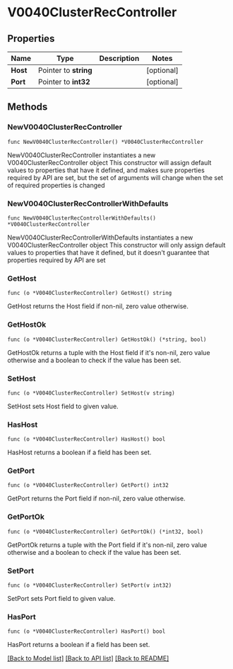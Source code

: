# V0040ClusterRecController

## Properties

Name | Type | Description | Notes
------------ | ------------- | ------------- | -------------
**Host** | Pointer to **string** |  | [optional] 
**Port** | Pointer to **int32** |  | [optional] 

## Methods

### NewV0040ClusterRecController

`func NewV0040ClusterRecController() *V0040ClusterRecController`

NewV0040ClusterRecController instantiates a new V0040ClusterRecController object
This constructor will assign default values to properties that have it defined,
and makes sure properties required by API are set, but the set of arguments
will change when the set of required properties is changed

### NewV0040ClusterRecControllerWithDefaults

`func NewV0040ClusterRecControllerWithDefaults() *V0040ClusterRecController`

NewV0040ClusterRecControllerWithDefaults instantiates a new V0040ClusterRecController object
This constructor will only assign default values to properties that have it defined,
but it doesn't guarantee that properties required by API are set

### GetHost

`func (o *V0040ClusterRecController) GetHost() string`

GetHost returns the Host field if non-nil, zero value otherwise.

### GetHostOk

`func (o *V0040ClusterRecController) GetHostOk() (*string, bool)`

GetHostOk returns a tuple with the Host field if it's non-nil, zero value otherwise
and a boolean to check if the value has been set.

### SetHost

`func (o *V0040ClusterRecController) SetHost(v string)`

SetHost sets Host field to given value.

### HasHost

`func (o *V0040ClusterRecController) HasHost() bool`

HasHost returns a boolean if a field has been set.

### GetPort

`func (o *V0040ClusterRecController) GetPort() int32`

GetPort returns the Port field if non-nil, zero value otherwise.

### GetPortOk

`func (o *V0040ClusterRecController) GetPortOk() (*int32, bool)`

GetPortOk returns a tuple with the Port field if it's non-nil, zero value otherwise
and a boolean to check if the value has been set.

### SetPort

`func (o *V0040ClusterRecController) SetPort(v int32)`

SetPort sets Port field to given value.

### HasPort

`func (o *V0040ClusterRecController) HasPort() bool`

HasPort returns a boolean if a field has been set.


[[Back to Model list]](../README.md#documentation-for-models) [[Back to API list]](../README.md#documentation-for-api-endpoints) [[Back to README]](../README.md)


